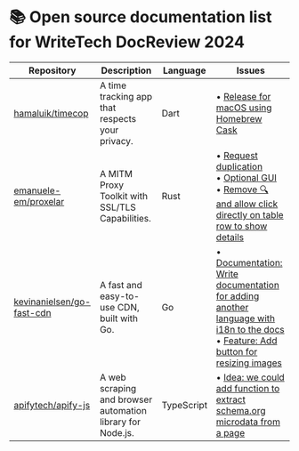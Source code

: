 # 📚 Open source documentation list for WriteTech DocReview 2024

| **Repository**                               | **Description**                        | **Language**                       | **Issues**                      |
|----------------------------------------------|----------------------------------------|------------------------------------|---------------------------------|
| [hamaluik/timecop](https://github.com/hamaluik/timecop) | A time tracking app that respects your privacy. | Dart | • [Release for macOS using Homebrew Cask](https://github.com/hamaluik/timecop/issues/82) |
| [emanuele-em/proxelar](https://github.com/emanuele-em/proxelar) | A MITM Proxy Toolkit with SSL/TLS Capabilities. | Rust | • [Request duplication](https://github.com/emanuele-em/proxelar/issues/7)<br> • [Optional GUI](https://github.com/emanuele-em/proxelar/issues/69)<br> • [Remove 🔍 and allow click directly on table row to show details](https://github.com/emanuele-em/proxelar/issues/24) |
| [kevinanielsen/go-fast-cdn](https://github.com/kevinanielsen/go-fast-cdn) | A fast and easy-to-use CDN, built with Go. | Go | • [Documentation: Write documentation for adding another language with i18n to the docs](https://github.com/kevinanielsen/go-fast-cdn/issues/78)<br> • [Feature: Add button for resizing images](https://github.com/kevinanielsen/go-fast-cdn/issues/90) |
| [apifytech/apify-js](https://github.com/apify/crawlee) | A web scraping and browser automation library for Node.js. | TypeScript | • [Idea: we could add function to extract schema.org microdata from a page](https://github.com/apify/crawlee/issues/276) |
